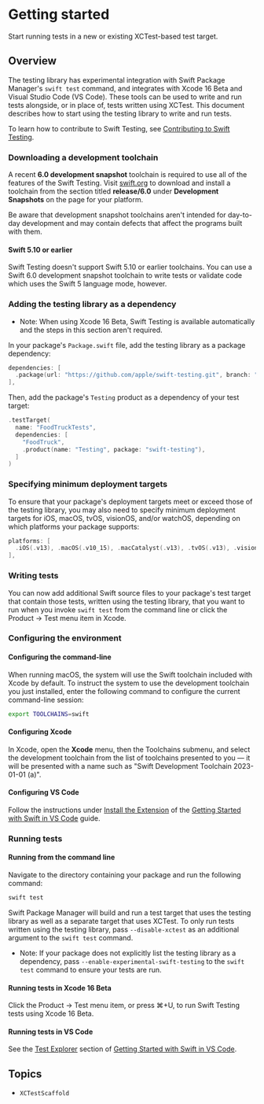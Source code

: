 # Getting started

<!--
This source file is part of the Swift.org open source project

Copyright (c) 2023 Apple Inc. and the Swift project authors
Licensed under Apache License v2.0 with Runtime Library Exception

See https://swift.org/LICENSE.txt for license information
See https://swift.org/CONTRIBUTORS.txt for Swift project authors
-->

<!-- NOTE: The voice of this document is directed at the second person ("you")
because it provides instructions the reader must follow directly. -->

Start running tests in a new or existing XCTest-based test target.

## Overview

The testing library has experimental integration with Swift Package Manager's
`swift test` command, and integrates with Xcode 16 Beta and Visual Studio Code
(VS Code). These tools can be used to write and run tests alongside, or in place
of, tests written using XCTest. This document describes how to start using the
testing library to write and run tests.

To learn how to contribute to Swift Testing, see
[Contributing to Swift Testing](https://github.com/apple/swift-testing/blob/main/CONTRIBUTING.md).

### Downloading a development toolchain

A recent **6.0 development snapshot** toolchain is required to use all of the
features of the Swift Testing. Visit [swift.org](http://swift.org/install)
to download and install a toolchain from the section titled **release/6.0**
under **Development Snapshots** on the page for your platform.

Be aware that development snapshot toolchains aren't intended for day-to-day
development and may contain defects that affect the programs built with them.

#### Swift 5.10 or earlier

Swift Testing doesn't support Swift 5.10 or earlier toolchains. You can use a
Swift 6.0 development snapshot toolchain to write tests or validate code which
uses the Swift 5 language mode, however.

### Adding the testing library as a dependency

- Note: When using Xcode 16 Beta, Swift Testing is available automatically and
  the steps in this section aren't required.

In your package's `Package.swift` file, add the testing library as a package
dependency:

```swift
dependencies: [
  .package(url: "https://github.com/apple/swift-testing.git", branch: "main"),
],
```

Then, add the package's `Testing` product as a dependency of your test target:

```swift
.testTarget(
  name: "FoodTruckTests",
  dependencies: [
    "FoodTruck",
    .product(name: "Testing", package: "swift-testing"),
  ]
)
```

### Specifying minimum deployment targets

To ensure that your package's deployment targets meet or exceed those of the
testing library, you may also need to specify minimum deployment targets for
iOS, macOS, tvOS, visionOS, and/or watchOS, depending on which platforms your
package supports:

```swift
platforms: [
  .iOS(.v13), .macOS(.v10_15), .macCatalyst(.v13), .tvOS(.v13), .visionOS(.v1), .watchOS(.v6)
],
```

### Writing tests

You can now add additional Swift source files to your package's test target that
contain those tests, written using the testing library, that you want to run
when you invoke `swift test` from the command line or click the
Product&nbsp;&rarr;&nbsp;Test menu item in Xcode.

### Configuring the environment

#### Configuring the command-line

When running macOS, the system will use the Swift toolchain included with Xcode
by default. To instruct the system to use the development toolchain you just
installed, enter the following command to configure the current command-line
session:

```sh
export TOOLCHAINS=swift
```

#### Configuring Xcode

In Xcode, open the **Xcode** menu, then the Toolchains submenu, and select the
development toolchain from the list of toolchains presented to you — it will
be presented with a name such as "Swift Development Toolchain 2023-01-01 (a)".

#### Configuring VS Code

Follow the instructions under
 [Install the Extension](https://www.swift.org/documentation/articles/getting-started-with-vscode-swift.html#install-the-extension)
of the
[Getting Started with Swift in VS Code](https://www.swift.org/documentation/articles/getting-started-with-vscode-swift.html)
guide.

### Running tests

#### Running from the command line

Navigate to the directory containing your package and run the following command:

```sh
swift test
```

Swift Package Manager will build and run a test target that uses the testing
library as well as a separate target that uses XCTest. To only run tests written
using the testing library, pass `--disable-xctest` as an additional argument to
the `swift test` command.

- Note: If your package does not explicitly list the testing library as a
  dependency, pass `--enable-experimental-swift-testing` to the `swift test`
  command to ensure your tests are run.

#### Running tests in Xcode 16 Beta

Click the Product → Test menu item, or press ⌘+U, to run Swift Testing tests
using Xcode 16 Beta.

#### Running tests in VS Code

See the [Test Explorer](https://www.swift.org/documentation/articles/getting-started-with-vscode-swift.html#test-explorer)
section of
[Getting Started with Swift in VS Code](https://www.swift.org/documentation/articles/getting-started-with-vscode-swift.html).

## Topics

- ``XCTestScaffold``
